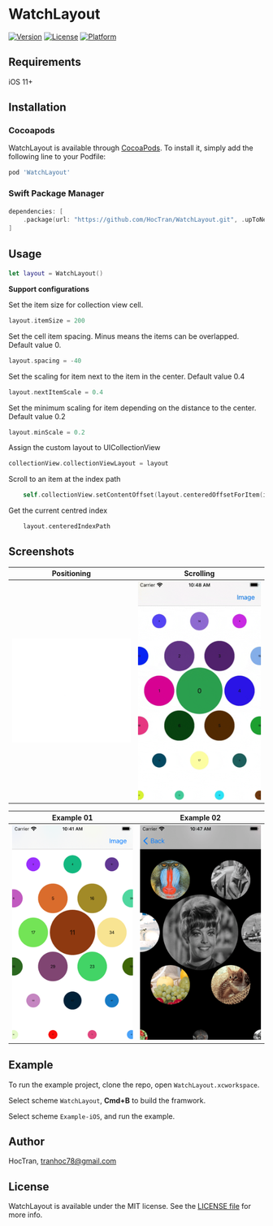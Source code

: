 # WatchLayout

[![Version](https://img.shields.io/cocoapods/v/WatchLayout.svg?style=flat)](https://cocoapods.org/pods/WatchLayout)
[![License](https://img.shields.io/cocoapods/l/WatchLayout.svg?style=flat)](https://cocoapods.org/pods/WatchLayout)
[![Platform](https://img.shields.io/cocoapods/p/WatchLayout.svg?style=flat)](https://cocoapods.org/pods/WatchLayout)

## Requirements

iOS 11+

## Installation

### Cocoapods
WatchLayout is available through [CocoaPods](https://cocoapods.org). To install
it, simply add the following line to your Podfile:

```ruby
pod 'WatchLayout'
```

### Swift Package Manager

```swift
dependencies: [
    .package(url: "https://github.com/HocTran/WatchLayout.git", .upToNextMajor(from: "1.0.2"))
]
```

## Usage

```swift
let layout = WatchLayout()
```

**Support configurations**

Set the item size for collection view cell.
```swift
layout.itemSize = 200
```

Set the cell item spacing. Minus means the items can be overlapped. Default value 0.
```swift
layout.spacing = -40
```

Set the scaling for item next to the item in the center. Default value 0.4
```swift
layout.nextItemScale = 0.4
```

Set the minimum scaling for item depending on the distance to the center.  Default value 0.2
```swift
layout.minScale = 0.2
```

Assign the custom layout to UICollectionView
```swift
collectionView.collectionViewLayout = layout
```

Scroll to an item at the index path
```swift
    self.collectionView.setContentOffset(layout.centeredOffsetForItem(indexPath: IndexPath(item: 0, section: 0)), animated: true)
```

Get the current centred index
```swift
    layout.centeredIndexPath
```

## Screenshots

Positioning | Scrolling
:-------------:|:-------------:
![](Screenshots/positioning.gif)  |  ![](Screenshots/scrolling.gif)


Example 01 | Example 02
:-------------:|:-------------:
![](Screenshots/screenshot_01.png)  |  ![](Screenshots/screenshot_02.png)

## Example

To run the example project, clone the repo, open `WatchLayout.xcworkspace`.

Select scheme `WatchLayout`, **Cmd+B** to build the framwork.

Select scheme `Example-iOS`, and run the example.

## Author

HocTran, tranhoc78@gmail.com

## License

WatchLayout is available under the MIT license. See the [LICENSE file](LICENSE) for more info.
